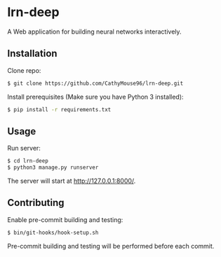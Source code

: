 # lrn-deep
A Web application for building neural networks interactively.

## Installation
Clone repo:
```sh
$ git clone https://github.com/CathyMouse96/lrn-deep.git
```

Install prerequisites (Make sure you have Python 3 installed):
```sh
$ pip install -r requirements.txt
```

## Usage
Run server:
```sh
$ cd lrn-deep
$ python3 manage.py runserver
```

The server will start at http://127.0.0.1:8000/.

## Contributing
Enable pre-commit building and testing:
```sh
$ bin/git-hooks/hook-setup.sh
```

Pre-commit building and testing will be performed before each commit.

